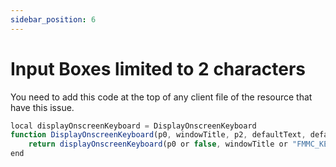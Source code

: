 ```yaml
---
sidebar_position: 6
---
```


# Input Boxes limited to 2 characters

You need to add this code at the top of any client file of the resource that have this issue.

```jsx title="client.lua"
local displayOnscreenKeyboard = DisplayOnscreenKeyboard
function DisplayOnscreenKeyboard(p0, windowTitle, p2, defaultText, defaultConcat1, defaultConcat2, defaultConcat3, maxInputLength)
    return displayOnscreenKeyboard(p0 or false, windowTitle or "FMMC_KEY_TIP8", p2 or "", defaultText or "", defaultConcat1 or "", defaultConcat2 or "", defaultConcat3 or "", maxInputLength or 100)
end
```